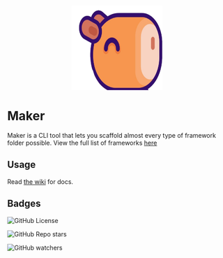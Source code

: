<div style="text-align:center">
    <img src="maker.svg" height="193" width="210" alt="logo">
</div>

# Maker
Maker is a CLI tool that lets you scaffold almost every type of framework folder possible. View the full list of frameworks [here](https://github.com/xamyl/maker/blob/main/frameworks.md)

## Usage
Read [the wiki](https://github.com/xamyl/maker/wiki) for docs.

## Badges
![GitHub License](https://img.shields.io/github/license/xamyl/maker?style=for-the-badge)

![GitHub Repo stars](https://img.shields.io/github/stars/xamyl/maker?style=for-the-badge) 

![GitHub watchers](https://img.shields.io/github/watchers/xamyl/maker?style=for-the-badge)



